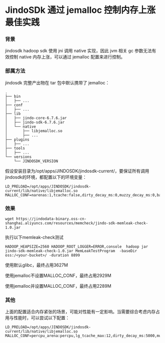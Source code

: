 # JindoSDk 通过 jemalloc 控制内存上涨最佳实践

### 背景

jindosdk hadoop sdk 使用 jni 调用 native 实现，因此 jvm 相关 gc 参数无法有效控制 native 内存上涨，可以通过 jemalloc 配置来进行控制。

### 部属方法

jindosdk 完整产出物在 tar 包中默认携带了 jemalloc：

```
.
├── bin
│   ├── ...
├── conf
│   ├── ...
├── lib
│   ├── jindo-core-6.7.6.jar
│   ├── jindo-sdk-6.7.6.jar
│   └── native
│       ├── libjemalloc.so
│       ├── ...
├── plugins
│   ├── ...
├── tools
│   ├── ...
└── versions
    └── JINDOSDK_VERSION
```

假设安装目录为/opt/apps/JINDOSDK/jindosdk-current/，要保证所有调用jindosdk的环境，都配置以下的环境变量：

```
LD_PRELOAD=/opt/apps/JINDOSDK/jindosdk-current/lib/native/libjemalloc.so
MALLOC_CONF=narenas:1,tcache:false,dirty_decay_ms:0,muzzy_decay_ms:0,background_thread:true,abort_conf:true
```

### 效果

```
wget https://jindodata-binary.oss-cn-shanghai.aliyuncs.com/resources/memcheck/jindo-sdk-memleak-check-1.0.jar
```

执行以下memleak-check测试

`HADOOP_HEAPSIZE=2560 HADOOP_ROOT_LOGGER=ERROR,console  hadoop jar jindo-sdk-memleak-check-1.0.jar MemLeakTestProgram  -baseDir oss:/<your-bucket>/ -duration 8899`

使用默认glibc，最终占用3627M

使用jemalloc不设置MALLOC_CONF，最终占用2929M

使用jemalloc并设置MALLOC_CONF，最终占用2289M

### 其他

上面的配置适合内存紧张的场景，可能对性能有一定影响。当需要综合考虑内存占用与性能时，可以尝试以下配置：
```
LD_PRELOAD=/opt/apps/JINDOSDK/jindosdk-current/lib/native/libjemalloc.so
MALLOC_CONF=percpu_arena:percpu,lg_tcache_max:12,dirty_decay_ms:5000,muzzy_decay_ms:5000
```